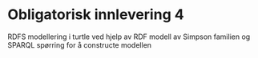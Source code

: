 # Obligatorisk innlevering 4
RDFS modellering i turtle ved hjelp av RDF modell av Simpson familien og SPARQL spørring for å constructe modellen
